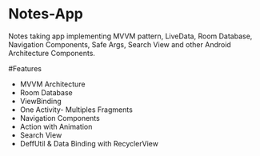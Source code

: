 # Notes-App
Notes taking app implementing MVVM pattern, LiveData, Room Database, Navigation Components, Safe Args, Search View and other Android Architecture Components.

#Features
- MVVM Architecture
- Room Database
- ViewBinding
- One Activity- Multiples Fragments
- Navigation Components
- Action with Animation
- Search View
- DeffUtil & Data Binding with  RecyclerView
